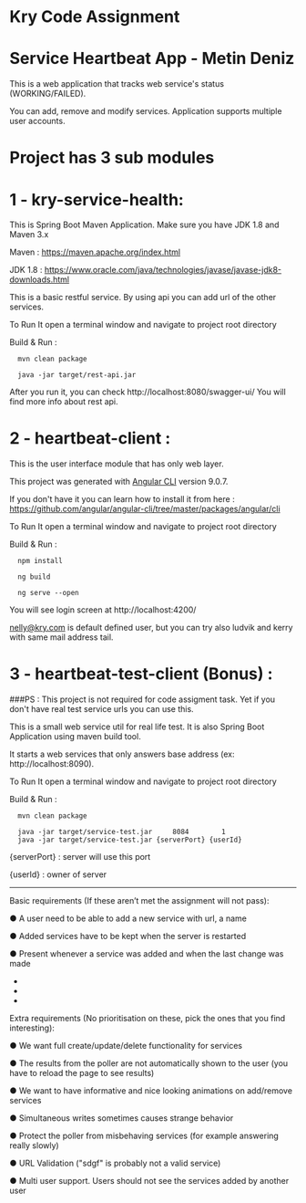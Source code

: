 # Kry Code Assignment

# Service Heartbeat App - Metin Deniz

This is a web application that tracks web service's status (WORKING/FAILED).

You can add, remove and modify services. Application supports multiple user accounts.

# Project has 3 sub modules

# 1 - kry-service-health:

This is Spring Boot Maven Application. Make sure you have JDK 1.8 and Maven 3.x

Maven   : https://maven.apache.org/index.html

JDK 1.8 :  https://www.oracle.com/java/technologies/javase/javase-jdk8-downloads.html

This is a basic restful service. By using api you can add url of the other services.

To Run It open a terminal window and navigate to project root directory <kry-service-health>

Build & Run :

      mvn clean package

      java -jar target/rest-api.jar


After you run it, you can check http://localhost:8080/swagger-ui/ You will find more info about rest api.

# 2 - heartbeat-client :

This is the user interface module that has only web layer.

This project was generated with [Angular CLI](https://github.com/angular/angular-cli) version 9.0.7.

If you don't have it you can learn how to install it from
here :  https://github.com/angular/angular-cli/tree/master/packages/angular/cli

To Run It open a terminal window and navigate to project root directory <heartbeat-client>

Build & Run :

      npm install

      ng build

      ng serve --open

You will see login screen at http://localhost:4200/

nelly@kry.com is default defined user, but you can try also ludvik and kerry with same mail address tail.


# 3 - heartbeat-test-client (Bonus) :

###PS : This project is not required for code assigment task. Yet if you don't have real test service urls you can use this.

This is a small web service util for real life test. It is also Spring Boot Application using maven build tool.

It starts a web services that only answers base address (ex: http://localhost:8090).

To Run It open a terminal window and navigate to project root directory <heartbeat-test-client>

Build & Run :

      mvn clean package

      java -jar target/service-test.jar     8084        1
      java -jar target/service-test.jar {serverPort} {userId}


{serverPort} : server will use this port

{userId}       : owner of server


---------------------------------------------------------------------------------------------------------------------

Basic requirements (If these aren’t met the assignment will not pass):

● A user need to be able to add a new service with url, a name

● Added services have to be kept when the server is restarted

● Present whenever a service was added and when the last change was made

+
+
+

Extra requirements (No prioritisation on these, pick the ones that you find
interesting):

● We want full create/update/delete functionality for services

● The results from the poller are not automatically shown to the user
(you have to reload the page to see results)

● We want to have informative and nice looking animations on
add/remove services

● Simultaneous writes sometimes causes strange behavior

● Protect the poller from misbehaving services (for example answering
really slowly)

● URL Validation ("sdgf" is probably not a valid service)

● Multi user support. Users should not see the services added by
another user
